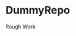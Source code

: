 # DummyRepo
Rough Work 










































































































